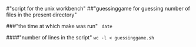 #"script for the unix workbench" 
##"guessinggame for guessing number of files in the present directory"

###"the time at which make was run"
``` date```

 ####"number of lines in the script"
 ``` wc -l < guessinggame.sh ```